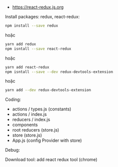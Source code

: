 - https://react-redux.js.org


Install packages: redux, react-redux:
```bash
npm install --save redux
```

hoặc

```bash
yarn add redux
npm isntall --save react-redux
```

hoặc

```bash
yarn add react-redux
npm isntall --save --dev redux-devtools-extension
```

hoặc

```bash
yarn add --dev redux-devtools-extension
```

Coding:

- actions / types.js (constants)
- actions / index.js
- reducers / index.js
- components
- root reducers (store.js)
- store (store.js)
- App.js (config Provider with store)

Debug:

Download tool: add react redux tool (chrome)